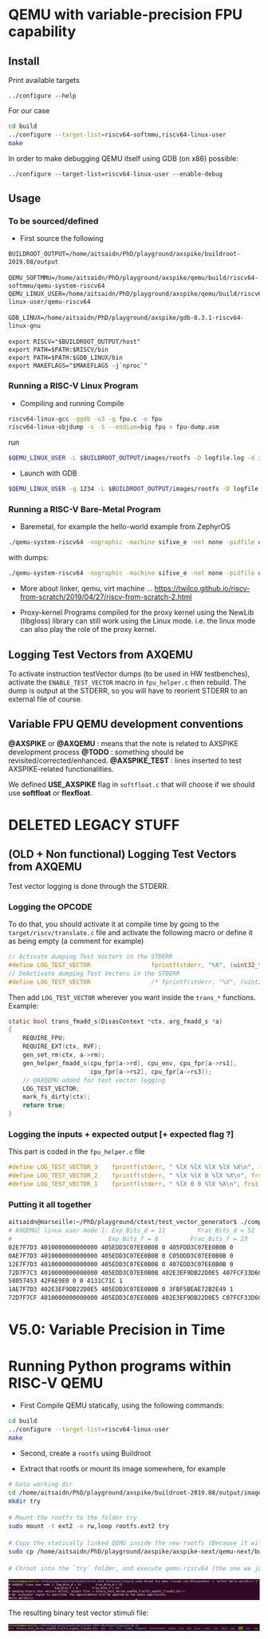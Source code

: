 # QEMU with variable-precision FPU capability

## Install 

Print available targets
```
../configure --help
```

For our case
```bash
cd build
../configure --target-list=riscv64-softmmu,riscv64-linux-user
make
```

In order to make debugging QEMU itself using GDB (on x86) possible:
```
../configure --target-list=riscv64-linux-user --enable-debug
```


## Usage

### To be sourced/defined
- First source the following
```
BUILDROOT_OUTPUT=/home/aitsaidn/PhD/playground/axspike/buildroot-2019.08/output

QEMU_SOFTMMU=/home/aitsaidn/PhD/playground/axspike/qemu/build/riscv64-softmmu/qemu-system-riscv64
QEMU_LINUX_USER=/home/aitsaidn/PhD/playground/axspike/qemu/build/riscv64-linux-user/qemu-riscv64

GDB_LINUX=/home/aitsaidn/PhD/playground/axspike/gdb-8.3.1-riscv64-linux-gnu

export RISCV="$BUILDROOT_OUTPUT/host"
export PATH=$PATH:$RISCV/bin
export PATH=$PATH:$GDB_LINUX/bin
export MAKEFLAGS="$MAKEFLAGS -j`nproc`"
```

### Running a RISC-V Linux Program
- Compiling and running
Compile
```bash
riscv64-linux-gcc -ggdb -o3 -g fpu.c -o fpu
riscv64-linux-objdump -s -S --endian=big fpu > fpu-dump.asm
```

run
```bash 
$QEMU_LINUX_USER -L $BUILDROOT_OUTPUT/images/rootfs -D logfile.log -d in_asm,cpu,fpu fpu
```

- Launch with GDB
```bash
$QEMU_LINUX_USER -g 1234 -L $BUILDROOT_OUTPUT/images/rootfs -D logfile.log -d in_asm,cpu,fpu fpu
```     

### Running a RISC-V Bare-Metal Program
- Baremetal, for example the hello-world example from ZephyrOS
```bash
./qemu-system-riscv64 -nographic -machine sifive_e -net none -pidfile qemu.pid -serial mon:stdio -kernel /home/aitsaidn/PhD/playground/axspike/axspike-next/zephyr.elf
```
with dumps:
```bash
./qemu-system-riscv64 -nographic -machine sifive_e -net none -pidfile qemu.pid -serial mon:stdio -kernel /home/aitsaidn/PhD/playground/axspike/axspike-next/zephyr.elf -D logfile.log -d in_asm,cpu,fpu
```

- More about linker, qemu, virt machine ...
https://twilco.github.io/riscv-from-scratch/2019/04/27/riscv-from-scratch-2.html

- Proxy-kernel
Programs compiled for the proxy kernel using the NewLib (libgloss) library can still work using the Linux mode. i.e. the linux mode can also play the role of the proxy kernel.

## Logging Test Vectors from AXQEMU

To activate instruction testVector dumps (to be used in HW testbenches), activate the `ENABLE_TEST_VECTOR` macro in `fpu_helper.c` then rebuild.
The dump is output at the STDERR, so you will have to reorient STDERR to an external file of course.

## Variable FPU QEMU development conventions

**@AXSPIKE** or **@AXQEMU** : means that the note is related to AXSPIKE development process
**@TODO**    : something should be revisited/corrected/enhanced.
**@AXSPIKE_TEST** : lines inserted to test AXSPIKE-related functionalities.

We defined **USE_AXSPIKE** flag in `softfloat.c` that will choose if we should use **softfloat** or **flexfloat**.

# DELETED LEGACY STUFF

## (OLD + Non functional) Logging Test Vectors from AXQEMU

Test vector logging is done through the STDERR.

### Logging the OPCODE

To do that, you should activate it at compile time by going to the `target/riscv/translate.c` file and activate the following macro or define it as being empty (a comment for example)
```C
// Activate dumping Test Vectors in the STDERR
#define LOG_TEST_VECTOR                 fprintf(stderr, "%X", (uint32_t)(ctx->opcode))
// DeActivate dumping Test Vectors in the STDERR
#define LOG_TEST_VECTOR                 /* fprintf(stderr, "%X", (uint32_t)(ctx->opcode)) */
```

Then add `LOG_TEST_VECTOR` wherever you want inside the `trans_*` functions. Example:

```C
static bool trans_fmadd_s(DisasContext *ctx, arg_fmadd_s *a)
{
    REQUIRE_FPU;
    REQUIRE_EXT(ctx, RVF);
    gen_set_rm(ctx, a->rm);
    gen_helper_fmadd_s(cpu_fpr[a->rd], cpu_env, cpu_fpr[a->rs1],
                       cpu_fpr[a->rs2], cpu_fpr[a->rs3]);
    // @AXQEMU added for test vector logging
    LOG_TEST_VECTOR;
    mark_fs_dirty(ctx);
    return true;
}
```

### Logging the inputs + expected output [+ expected flag ?]

This part is coded in the `fpu_helper.c` file

```C
#define LOG_TEST_VECTOR_3    fprintf(stderr, " %lX %lX %lX %lX %X\n", frs1, frs2, frs3, final_result, env->fp_status.float_exception_flags)
#define LOG_TEST_VECTOR_2    fprintf(stderr, " %lX %lX 0 %lX %X\n", frs1, frs2, final_result, env->fp_status.float_exception_flags)
#define LOG_TEST_VECTOR_1    fprintf(stderr, " %lX 0 0 %lX %X\n", frs1, final_result, env->fp_status.float_exception_flags)
```

### Putting it all together

```bash
aitsaidn@marseille:~/PhD/playground/ctest/test_vector_generator$ ./compile_linux_qemu.sh 1> /dev/null 
# AXQEMU[ linux user mode ]: Exp_Bits_d = 11         Frac_Bits_d = 52
#                           Exp_Bits_f = 8         Frac_Bits_f = 23
02E7F7D3 4010000000000000 405EDD3C07EE0B0B 0 405FDD3C07EE0B0B 0
0AE7F7D3 4010000000000000 405EDD3C07EE0B0B 0 C05DDD3C07EE0B0B 0
12E7F7D3 4010000000000000 405EDD3C07EE0B0B 0 407EDD3C07EE0B0B 0
72D7F7C3 4010000000000000 405EDD3C07EE0B0B 402E3EF9DB22D0E5 407FCF33D6C72192 1
58057453 42F6E9E0 0 0 4131C71C 1
1AE7F7D3 402E3EF9DB22D0E5 405EDD3C07EE0B0B 0 3FBF5BEAE72B2E49 1
72D7F7CF 4010000000000000 405EDD3C07EE0B0B 402E3EF9DB22D0E5 C07FCF33D6C72192 1
```


# V5.0: Variable Precision in Time


# Running Python programs within RISC-V QEMU

- First Compile QEMU statically, using the following commands:

```bash
cd build
../configure --target-list=riscv64-linux-user
make
```
- Second, create a `rootfs` using Buildroot

- Extract that rootfs or mount its image somewhere, for example
```bash
# Goto working dir
cd /home/aitsaidn/PhD/playground/axspike/buildroot-2019.08/output/images
mkdir try

# Mount the rootfs to the folder try
sudo mount -t ext2 -o rw,loop rootfs.ext2 try

# Copy the statically linked QEMU inside the new rootfs (Because it will be excuted within that context, QEMU should be present somewhere inside that new rootfs)
sudo cp /home/aitsaidn/PhD/playground/axspike/axspike-next/qemu-next/build-v5.0-variable-prec-in-time/riscv64-linux-user/qemu-riscv64 bin/

# Chroot into the `try` folder, and execute qemu-riscv64 (the one we just copied into the new rootfs)

```

![alt text](Python_on_QEMU.png "Python executed inside QEMU in User Mode with a buildroot-generated rootfs")

The resulting binary test vector stimuli file:

![alt text](Python_on_QEMU_result.png "Python executed inside QEMU in User Mode with a buildroot-generated rootfs")
